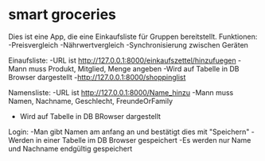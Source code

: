 
# smart groceries


Dies ist eine App, die eine Einkaufsliste für Gruppen bereitstellt.
Funktionen:
-Preisvergleich
-Nährwertvergleich
-Synchronisierung zwischen Geräten

Einaufsliste:
-URL ist http://127.0.0.1:8000/einkaufszettel/hinzufuegen 
-Mann muss Produkt, Mitglied, Menge angeben 
-Wird auf Tabelle in DB Browser dargestellt
-http://127.0.0.1:8000/shoppinglist

Namensliste:
-URL ist http://127.0.0.1:8000/Name_hinzu
-Mann muss Namen, Nachname, Geschlecht, FreundeOrFamily
- Wird auf Tabelle in DB BRowser dargestellt

Login:
-Man gibt Namen am anfang an und bestätigt dies mit "Speichern"
-Werden in einer Tabelle im DB Browser gespeichert
-Es werden nur Name und Nachname endgültig gespeichert

